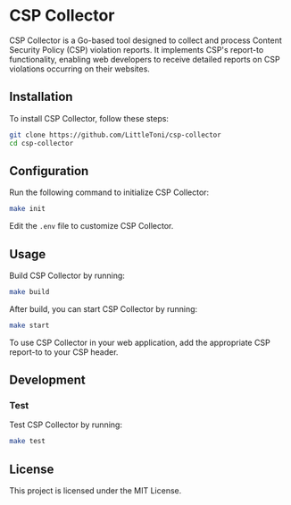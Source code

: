 # CSP Collector

CSP Collector is a Go-based tool designed to collect and process Content Security Policy (CSP) violation reports. It implements CSP's report-to functionality, enabling web developers to receive detailed reports on CSP violations occurring on their websites.

## Installation

To install CSP Collector, follow these steps:

```sh
git clone https://github.com/LittleToni/csp-collector
cd csp-collector
```

## Configuration

Run the following command to initialize CSP Collector:

```sh
make init
```

Edit the `.env` file to customize CSP Collector.

## Usage

Build CSP Collector by running:

```sh
make build
```

After build, you can start CSP Collector by running:

```sh
make start
```

To use CSP Collector in your web application, add the appropriate CSP report-to to your CSP header.

## Development

### Test

Test CSP Collector by running:

```sh
make test
```

## License

This project is licensed under the MIT License.
